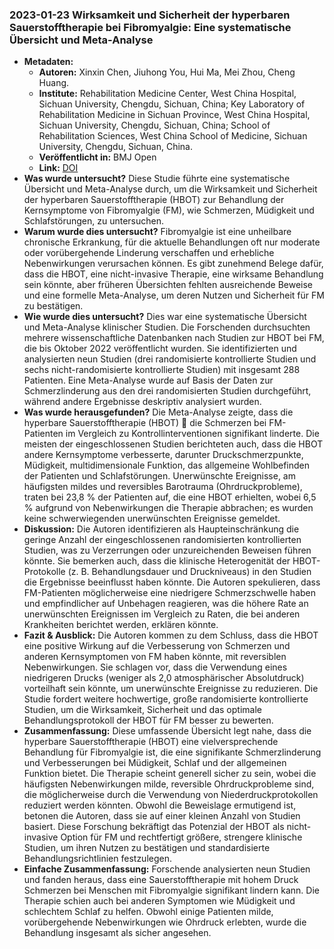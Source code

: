 ### 2023-01-23 Wirksamkeit und Sicherheit der hyperbaren Sauerstofftherapie bei Fibromyalgie: Eine systematische Übersicht und Meta-Analyse
- **Metadaten:**
  - **Autoren:** Xinxin Chen, Jiuhong You, Hui Ma, Mei Zhou, Cheng Huang.
  - **Institute:** Rehabilitation Medicine Center, West China Hospital, Sichuan University, Chengdu, Sichuan, China; Key Laboratory of Rehabilitation Medicine in Sichuan Province, West China Hospital, Sichuan University, Chengdu, Sichuan, China; School of Rehabilitation Sciences, West China School of Medicine, Sichuan University, Chengdu, Sichuan, China.
  - **Veröffentlicht in:** BMJ Open
  - **Link:** [DOI](https://doi.org/10.1136/bmjopen-2022-062322)
- **Was wurde untersucht?**
Diese Studie führte eine systematische Übersicht und Meta-Analyse durch, um die Wirksamkeit und Sicherheit der hyperbaren Sauerstofftherapie (HBOT) zur Behandlung der Kernsymptome von Fibromyalgie (FM), wie Schmerzen, Müdigkeit und Schlafstörungen, zu untersuchen.
- **Warum wurde dies untersucht?**
Fibromyalgie ist eine unheilbare chronische Erkrankung, für die aktuelle Behandlungen oft nur moderate oder vorübergehende Linderung verschaffen und erhebliche Nebenwirkungen verursachen können. Es gibt zunehmend Belege dafür, dass die HBOT, eine nicht-invasive Therapie, eine wirksame Behandlung sein könnte, aber früheren Übersichten fehlten ausreichende Beweise und eine formelle Meta-Analyse, um deren Nutzen und Sicherheit für FM zu bestätigen.
- **Wie wurde dies untersucht?**
Dies war eine systematische Übersicht und Meta-Analyse klinischer Studien. Die Forschenden durchsuchten mehrere wissenschaftliche Datenbanken nach Studien zur HBOT bei FM, die bis Oktober 2022 veröffentlicht wurden. Sie identifizierten und analysierten neun Studien (drei randomisierte kontrollierte Studien und sechs nicht-randomisierte kontrollierte Studien) mit insgesamt 288 Patienten. Eine Meta-Analyse wurde auf Basis der Daten zur Schmerzlinderung aus den drei randomisierten Studien durchgeführt, während andere Ergebnisse deskriptiv analysiert wurden.
- **Was wurde herausgefunden?**
Die Meta-Analyse zeigte, dass die hyperbare Sauerstofftherapie (HBOT) 💊 die Schmerzen bei FM-Patienten im Vergleich zu Kontrollinterventionen signifikant linderte. Die meisten der eingeschlossenen Studien berichteten auch, dass die HBOT andere Kernsymptome verbesserte, darunter Druckschmerzpunkte, Müdigkeit, multidimensionale Funktion, das allgemeine Wohlbefinden der Patienten und Schlafstörungen. Unerwünschte Ereignisse, am häufigsten mildes und reversibles Barotrauma (Ohrdruckprobleme), traten bei 23,8 % der Patienten auf, die eine HBOT erhielten, wobei 6,5 % aufgrund von Nebenwirkungen die Therapie abbrachen; es wurden keine schwerwiegenden unerwünschten Ereignisse gemeldet.
- **Diskussion:**
Die Autoren identifizieren als Haupteinschränkung die geringe Anzahl der eingeschlossenen randomisierten kontrollierten Studien, was zu Verzerrungen oder unzureichenden Beweisen führen könnte. Sie bemerken auch, dass die klinische Heterogenität der HBOT-Protokolle (z. B. Behandlungsdauer und Druckniveaus) in den Studien die Ergebnisse beeinflusst haben könnte. Die Autoren spekulieren, dass FM-Patienten möglicherweise eine niedrigere Schmerzschwelle haben und empfindlicher auf Unbehagen reagieren, was die höhere Rate an unerwünschten Ereignissen im Vergleich zu Raten, die bei anderen Krankheiten berichtet werden, erklären könnte.
- **Fazit & Ausblick:**
Die Autoren kommen zu dem Schluss, dass die HBOT eine positive Wirkung auf die Verbesserung von Schmerzen und anderen Kernsymptomen von FM haben könnte, mit reversiblen Nebenwirkungen. Sie schlagen vor, dass die Verwendung eines niedrigeren Drucks (weniger als 2,0 atmosphärischer Absolutdruck) vorteilhaft sein könnte, um unerwünschte Ereignisse zu reduzieren. Die Studie fordert weitere hochwertige, große randomisierte kontrollierte Studien, um die Wirksamkeit, Sicherheit und das optimale Behandlungsprotokoll der HBOT für FM besser zu bewerten.
- **Zusammenfassung:**
Diese umfassende Übersicht legt nahe, dass die hyperbare Sauerstofftherapie (HBOT) eine vielversprechende Behandlung für Fibromyalgie ist, die eine signifikante Schmerzlinderung und Verbesserungen bei Müdigkeit, Schlaf und der allgemeinen Funktion bietet. Die Therapie scheint generell sicher zu sein, wobei die häufigsten Nebenwirkungen milde, reversible Ohrdruckprobleme sind, die möglicherweise durch die Verwendung von Niederdruckprotokollen reduziert werden könnten. Obwohl die Beweislage ermutigend ist, betonen die Autoren, dass sie auf einer kleinen Anzahl von Studien basiert. Diese Forschung bekräftigt das Potenzial der HBOT als nicht-invasive Option für FM und rechtfertigt größere, strengere klinische Studien, um ihren Nutzen zu bestätigen und standardisierte Behandlungsrichtlinien festzulegen.
- **Einfache Zusammenfassung:**
Forschende analysierten neun Studien und fanden heraus, dass eine Sauerstofftherapie mit hohem Druck Schmerzen bei Menschen mit Fibromyalgie signifikant lindern kann. Die Therapie schien auch bei anderen Symptomen wie Müdigkeit und schlechtem Schlaf zu helfen. Obwohl einige Patienten milde, vorübergehende Nebenwirkungen wie Ohrdruck erlebten, wurde die Behandlung insgesamt als sicher angesehen.